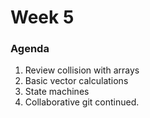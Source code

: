 # Week 5 

### Agenda 
1. Review collision with arrays 
2. Basic vector calculations 
3. State machines 
4. Collaborative git continued. 

